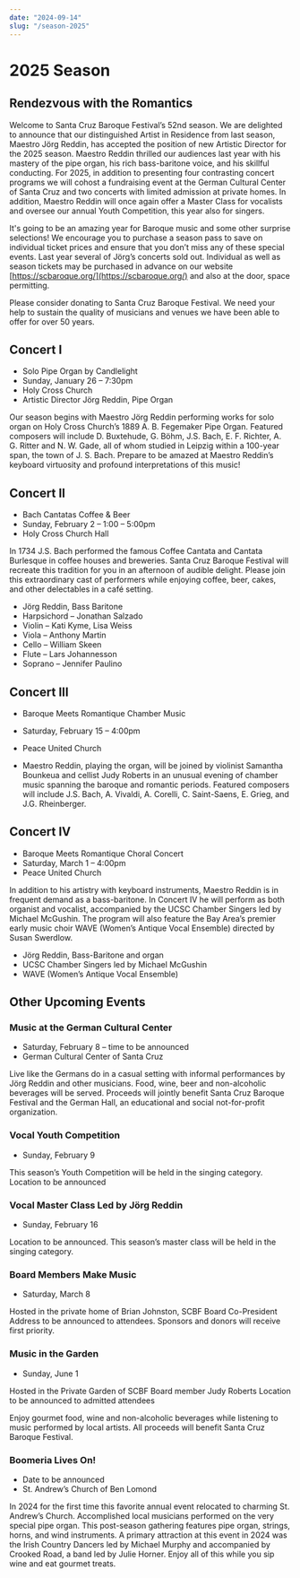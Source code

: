 ```yaml
---
date: "2024-09-14"
slug: "/season-2025"
---
```


# 2025 Season

## Rendezvous with the Romantics

Welcome to Santa Cruz Baroque Festival’s 52nd season. We are delighted to announce that our distinguished Artist in Residence from last season, Maestro Jörg Reddin, has accepted the position of new Artistic Director for the 2025 season. Maestro Reddin thrilled our audiences last year with his mastery of the pipe organ, his rich bass-baritone voice, and his skillful conducting. For 2025, in addition to presenting four contrasting concert programs we will cohost a fundraising event at the German Cultural Center of Santa Cruz and two concerts with limited admission at private homes. In addition, Maestro Reddin will once again offer a Master Class for vocalists and oversee our annual Youth Competition, this year also for singers. 

It's going to be an amazing year for Baroque music and some other surprise selections! We encourage you to purchase a season pass to save on individual ticket prices and ensure that you don’t miss any of these special events. Last year several of Jörg’s concerts sold out. Individual as well as season tickets may be purchased in advance on our website [https://scbaroque.org/](https://scbaroque.org/) and also at the door, space permitting.

Please consider donating to Santa Cruz Baroque Festival. We need your help to sustain the quality of musicians and venues we have been able to offer for over 50 years.

## Concert I
* Solo Pipe Organ by Candlelight
* Sunday, January 26 – 7:30pm
* Holy Cross Church
* Artistic Director Jörg Reddin, Pipe Organ

Our season begins with Maestro Jörg Reddin performing works for solo organ on Holy Cross Church’s 1889 A. B. Fegemaker Pipe Organ. Featured composers will include D. Buxtehude, G. Böhm, J.S. Bach, E. F. Richter, A. G. Ritter and N. W. Gade, all of whom studied in Leipzig within a 100-year span, the town of J. S. Bach. Prepare to be amazed at Maestro Reddin’s keyboard virtuosity and profound interpretations of this music!


## Concert II
* Bach Cantatas Coffee & Beer
* Sunday, February 2 – 1:00 – 5:00pm
* Holy Cross Church Hall

In 1734 J.S. Bach performed the famous Coffee Cantata and Cantata Burlesque in coffee houses and breweries.  Santa Cruz Baroque Festival will recreate this tradition for you in an afternoon of audible delight.  Please join this extraordinary cast of performers while enjoying coffee, beer, cakes, and other delectables in a café setting.

* Jörg Reddin, Bass Baritone
* Harpsichord – Jonathan Salzado
* Violin – Kati Kyme, Lisa Weiss
* Viola – Anthony Martin
* Cello – William Skeen
* Flute – Lars Johannesson
* Soprano – Jennifer Paulino


## Concert III 
* Baroque Meets Romantique Chamber Music
* Saturday, February 15 – 4:00pm
* Peace United Church

* Maestro Reddin, playing the organ, will be joined by violinist Samantha Bounkeua and cellist Judy Roberts in an unusual evening of chamber music spanning the baroque and romantic periods. Featured composers will include J.S. Bach, A. Vivaldi, A. Corelli, C. Saint-Saens, E. Grieg, and J.G. Rheinberger.


## Concert IV
* Baroque Meets Romantique Choral Concert
* Saturday, March 1 – 4:00pm
* Peace United Church

In addition to his artistry with keyboard instruments, Maestro Reddin is in frequent demand as a bass-baritone. In Concert IV he will perform as both organist and vocalist, accompanied by the UCSC Chamber Singers led by Michael McGushin. The program will also feature the Bay Area’s premier early music choir WAVE (Women’s Antique Vocal Ensemble) directed by Susan Swerdlow.

* Jörg Reddin, Bass-Baritone and organ
* UCSC Chamber Singers led by Michael McGushin
* WAVE (Women’s Antique Vocal Ensemble)

## Other Upcoming Events

### Music at the German Cultural Center
* Saturday, February 8 – time to be announced
* German Cultural Center of Santa Cruz

Live like the Germans do in a casual setting with informal performances by Jörg Reddin and other musicians. Food, wine, beer and non-alcoholic beverages will be served. Proceeds will jointly benefit Santa Cruz Baroque Festival and the German Hall, an educational and social not-for-profit organization.

### Vocal Youth Competition
* Sunday, February 9

This season’s Youth Competition will be held in the singing category.
Location to be announced

### Vocal Master Class Led by Jörg Reddin
* Sunday, February 16

Location to be announced.
This season’s master class will be held in the singing category.

### Board Members Make Music 
* Saturday, March 8

Hosted in the private home of Brian Johnston, SCBF Board Co-President
Address to be announced to attendees. Sponsors and donors will receive first priority.

### Music in the Garden
* Sunday, June 1

Hosted in the Private Garden of SCBF Board member Judy Roberts
Location to be announced to admitted attendees

Enjoy gourmet food, wine and non-alcoholic beverages while listening to music performed by local artists. All proceeds will benefit Santa Cruz Baroque Festival.

### Boomeria Lives On!
* Date to be announced
* St. Andrew’s Church of Ben Lomond

In 2024 for the first time this favorite annual event relocated to charming St. Andrew’s Church. Accomplished local musicians performed on the very special pipe organ. This post-season gathering features pipe organ, strings, horns, and wind instruments. A primary attraction at this event in 2024 was the Irish Country Dancers led by Michael Murphy and accompanied by Crooked Road, a band led by Julie Horner. Enjoy all of this while you sip wine and eat gourmet treats.



